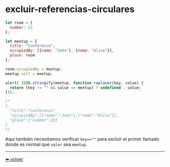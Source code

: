 # excluir-referencias-circulares

````js
let room = {
  number: 23
};

let meetup = {
  title: "Conference",
  occupiedBy: [{name: "John"}, {name: "Alice"}],
  place: room
};

room.occupiedBy = meetup;
meetup.self = meetup;

alert( JSON.stringify(meetup, function replacer(key, value) {
  return (key != "" && value == meetup) ? undefined : value;
}));

/*
{
  "title":"Conference",
  "occupiedBy":[{"name":"John"},{"name":"Alice"}],
  "place":{"number":23}
}
*/
````

Aquí también necesitamos verificar `key==""` para excluir el primer llamado donde es normal que `valor` sea `meetup`.


---
[⬅️ volver](https://github.com/VictorHugoAguilar/javascript-interview-questions-explained/blob/main/theory/data-types/json/readme.md##excluir-referencias-circulares)
